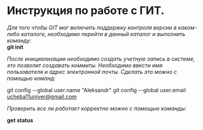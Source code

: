 # Инструкция по работе с ГИТ. 

*Для того чтобы GIT мог включить поддержку контроля версии в каком-либо каталоге, необходимо перейти в данный каталог и выполнить команду:*  
**git init**

*После инициализации необходимо создать учетную запись в системе, это позволит создавать коммиты. Необходимо ввести имя пользователя и адрес электронной почты. Сделать это можно с помощью команд:* 

git config --global user.name "Aleksandr"
git config --global user.email ucheba11univer@gmail.com

*Проверить все ли работает корректно можно с помощью команды:*

**get status**








